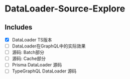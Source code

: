 # DataLoader-Source-Explore

## Includes

- [x] DataLoader TS版本
- [ ] DataLoader在GraphQL中的实际效果
- [ ] 源码: Batch部分
- [ ] 源码: Cache部分
- [ ] Prisma DataLoader 源码
- [ ] TypeGraphQL DataLoader 源码